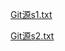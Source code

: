[Git源s1.txt](https://github.com/user-attachments/files/20832197/Git.s1.txt)

[Git源s2.txt](https://github.com/user-attachments/files/20832209/Git.s2.txt)